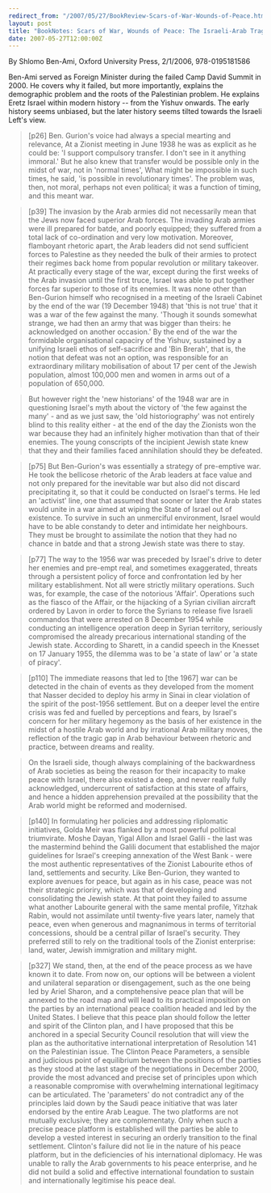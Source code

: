 ```yaml
---
redirect_from: "/2007/05/27/BookReview-Scars-of-War-Wounds-of-Peace.html"
layout: post
title: "BookNotes: Scars of War, Wounds of Peace: The Israeli-Arab Tragedy"
date: 2007-05-27T12:00:00Z
---
```

By Shlomo Ben-Ami, Oxford University Press, 2/1/2006, 978-0195181586

Ben-Ami served as Foreign Minister during the failed Camp David
Summit in 2000.  He covers why it failed, but more importantly,
explains the demographic problem and the roots of the Palestinian
problem.  He explains Eretz Israel within modern history -- from the
Yishuv onwards.  The early history seems unbiased, but the later
history seems tilted towards the Israeli Left's view.


> [p26] Ben. Gurion's voice had always a special mearting and relevance,
> At a Zionist meeting in June 1938 he was as explicit as he could be:
> 'I support compulsory transfer. I don't see in it anything immoral.'
> But he also knew that transfer would be possible only in the midst of
> war, not in 'normal times', What might be impossible in such times, he
> said, 'is possible in revolutionary times'. The problem was, then, not
> moral, perhaps not even political; it was a function of timing, and
> this meant war.



> [p39] The invasion by the Arab armies did not
> necessarily mean that the Jews now faced superior Arab forces. The
> invading Arab armies were ill prepared for batde, and poorly equipped;
> they suffered from a total lack of co-ordination and very low
> motivation. Moreover, flamboyant rhetoric apart, the Arab leaders did
> not send sufficient forces to Palestine as they needed the bulk of
> their armies to protect their regimes back home from popular
> revolution or military takeover. At practically every stage of the
> war, except during the first weeks of the Arab invasion until the
> first truce, Israel was able to put together forces far superior to
> those of its enemies. It was none other than Ben-Gurion himself who
> recognised in a meeting of the Israeli Cabinet by the end of the war
> (19 December 1948) that 'this is not true' that it was a war of the
> few against the many. 'Though it sounds somewhat strange, we had then
> an army that was bigger than theirs: he acknowledged on another
> occasion.' By the end of the war the formidable organisational
> capaciry of the Yishuv, sustained by a unifying Israeli ethos of
> self-sacrifice and 'Bin Brerah', that is, the notion that defeat was
> not an option, was responsible for an extraordinary military
> mobilisation of about 17 per cent of the Jewish population, almost
> 100,000 men and women in arms out of a population of 650,000.



> But however right the 'new historians' of the 1948 war are in
> questioning Israel's myth about the victory of 'the few against the
> many' - and as we just saw, the 'old historiography' was not entirely
> blind to this reality either - at the end of the day the Zionists won
> the war because they had an infinitely higher motivation than that of
> their enemies. The young conscripts of the incipient Jewish state knew
> that they and their families faced annihilation should they be
> defeated.



> [p75] But Ben-Gurion's was essentially a strategy of pre-emptive
> war. He took the bellicose rhetoric of the Arab leaders at face value
> and not only prepared for the inevitable war but also did not discard
> precipitating it, so that it could be conducted on Israel's terms. He
> led an 'activist' line, one that assumed that sooner or later the Arab
> states would unite in a war aimed at wiping the State of Israel out of
> existence. To survive in such an unmerciful environment, Israel would
> have to be able constandy to deter and intimidate her neighbours. They
> must be brought to assimilate the notion that they had no chance in
> batde and that a strong Jewish state was there to stay.



> [p77] The way to the 1956 war was preceded by Israel's drive to deter
> her enemies and pre-empt real, and sometimes exaggerated, threats
> through a persistent policy of force and confrontation led by her
> military establishment. Not all were strictly military
> operations. Such was, for example, the case of the notorious
> 'Affair'. Operations such as the fiasco of the Affair, or the
> hijacking of a Syrian civilian aircraft ordered by Lavon in order to
> force the Syrians to release five Israeli commandos that were arrested
> on 8 December 1954 while conducting an intelligence operation deep in
> Syrian territory, seriously compromised the already precarious
> international standing of the Jewish state. According to Sharett, in a
> candid speech in the Knesset on 17 January 1955, the dilemma was to
> be 'a state of law' or 'a state of piracy'.



> [p110] The immediate reasons that led to [the 1967] war can be
> detected in the chain of events as they developed from the moment that
> Nasser decided to deploy his army in Sinai in clear violation of the
> spirit of the post-1956 settlement. But on a deeper level the entire
> crisis was fed and fuelled by perceptions and fears, by Israel's
> concern for her military hegemony as the basis of her existence in the
> midst of a hostile Arab world and by irrational Arab military moves,
> the reflection of the tragic gap in Arab behaviour between rhetoric
> and practice, between dreams and reality.



> On the Israeli side, though always complaining of the backwardness
> of Arab societies as being the reason for their incapacity to make
> peace with Israel, there also existed a deep, and never really fully
> acknowledged, undercurrent of satisfaction at this state of affairs,
> and hence a hidden apprehension prevailed at the possibility that the
> Arab world might be reformed and modernised.



> [p140] In formulating her policies and addressing rliplomatic
> initiatives, Golda Meir was flanked by a most powerful political
> triumvirate. Moshe Dayan, Yigal Allon and Israel Galili - the last was
> the mastermind behind the Galili document that established the major
> guidelines for Israel's creeping annexation of the West Bank - were
> the most authentic representatives of the Zionist Labourite ethos of
> land, settlements and security.  Like Ben-Gurion, they wanted to explore
> avenues for peace, but again as in his case, peace was not their
> strategic prioriry, which was that of developing and consolidating the
> Jewish state. At that point they failed to assume what another
> Labourite general with the same mental profile, Yitzhak Rabin, would
> not assimilate until twenty-five years later, namely that peace, even
> when generous and magnanimous in terms of territorial concessions,
> should be a central pillar of Israel's security. They preferred still
> to rely on the traditional tools of the Zionist enterprise: land,
> water, Jewish immigration and military might.



> [p327] We stand, then, at the end of the peace process as we have
> known it to date. From now on, our options will be between a violent
> and unilateral separation or disengagement, such as the one being led
> by Ariel Sharon, and a comptehensive peace plan that will be annexed
> to the road map and will lead to its practical imposition on the
> parties by an international peace coalition headed and led by the
> United States. I believe that this peace plan should follow the letter
> and spirit of the Clinton plan, and I have proposed that this be
> anchored in a special Security Council resolution that will view the
> plan as the authoritative international interpretation of Resolution
> 141 on the Palestinian issue. The Clinton Peace Parameters, a sensible
> and judicious point of equilibrium between the positions of the
> parties as they stood at the last stage of the negotiations in
> December 2000, provide the most advanced and precise set of principles
> upon which a reasonable compromise with overwhelming international
> legitimacy can be articulated. The 'parameters' do not contradict any
> of the principles laid down by the Saudi peace initiative that was
> later endorsed by the entire Arab League. The two platforms are not
> mutually exclusive; they are complementaty. Only when such a precise
> peace platform is established will the parties be able to develop a
> vested interest in securing an orderly transition to the final
> settlement. Clinton's failure did not lie in the nature of his peace
> platform, but in the deficiencies of his international diplomacy. He
> was unable to rally the Arab governments to his peace enterprise, and
> he did not build a solid and effective international foundation to
> sustain and internationally legitimise his peace deal.
> 



